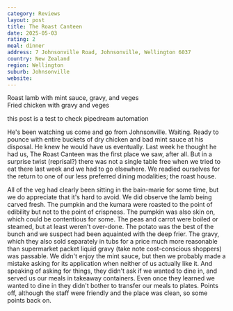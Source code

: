 ```yaml
---
category: Reviews
layout: post
title: The Roast Canteen
date: 2025-05-03
rating: 2
meal: dinner
address: 7 Johnsonville Road, Johnsonville, Wellington 6037
country: New Zealand
region: Wellington
suburb: Johnsonville
website: 
---
```

Roast lamb with mint sauce, gravy, and veges  
Fried chicken with gravy and veges  

this post is a test to check pipedream automation

He's been watching us come and go from Johnsonville. Waiting. Ready to pounce with entire buckets of dry chicken and bad mint sauce at his disposal. He knew he would have us eventually. Last week he thought he had us, The Roast Canteen was the first place we saw, after all. But in a surprise twist (reprisal?) there was not a single table free when we tried to eat there last week and we had to go elsewhere. We readied ourselves for the return to one of our less preferred dining modalities; the roast house.

All of the veg had clearly been sitting in the bain-marie for some time, but we do appreciate that it's hard to avoid. We did observe the lamb being carved fresh. The pumpkin and the kumara were roasted to the point of edibility but not to the point of crispness. The pumpkin was also skin on, which could be contentious for some. The peas and carrot were boiled or steamed, but at least weren't over-done. The potato was the best of the bunch and we suspect had been aquainted with the deep frier. The gravy, which they also sold separately in tubs for a price much more reasonable than supermarket packet liquid gravy (take note cost-conscious shoppers) was passable. We didn't enjoy the mint sauce, but then we probably made a mistake asking for its application when neither of us actually like it. And speaking of asking for things, they didn't ask if we wanted to dine in, and served us our meals in takeaway containers. Even once they learned we wanted to dine in they didn't bother to transfer our meals to plates. Points off, although the staff were friendly and the place was clean, so some points back on. 
